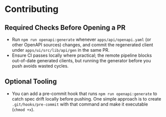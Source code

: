 # Contributing

## Required Checks Before Opening a PR
- Run `npm run openapi:generate` whenever `apps/api/openapi.yaml` (or other OpenAPI sources) changes, and commit the regenerated client under `apps/ui/src/lib/api/gen` in the same PR.
- Ensure CI passes locally where practical; the remote pipeline blocks out-of-date generated clients, but running the generator before you push avoids wasted cycles.

## Optional Tooling
- You can add a pre-commit hook that runs `npm run openapi:generate` to catch spec drift locally before pushing. One simple approach is to create `.git/hooks/pre-commit` with that command and make it executable (`chmod +x`).
